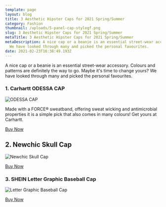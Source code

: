 ```yaml
---
template: page
layout: blog
title: 3 Aesthetic Hipster Caps for 2021 Spring/Summer
category: Fashion
thumbnail: /uploads/5-panel-cap-stylegf.png
slug: 3 Aesthetic Hipster Caps for 2021 Spring/Summer
metaTitle: 3 Aesthetic Hipster Caps for 2021 Spring/Summer
metaDescription: A nice cap or a beanie is an essential street-wear accessory.
  We have looked through many and picked the personal favourites.
date: 2021-02-23T16:38:49.193Z
---
```

A nice cap or a beanie is an essential street-wear accessory. Colours and patterns are definitely the way to go. Maybe it's time to change yours? We have looked through many and picked the personal favourites.

### 1. Carhartt ODESSA CAP

![ODESSA CAP](/uploads/download-2-.png "ODESSA CAP")

Made with a FORCE® sweatband, offering sweat wicking and antimicrobial properties it is a simple pick that also comes in many colours! Get yours at Carhartt.

<a target="_blank" href="https://www.amazon.com/gp/product/B00B354UUC/ref=as_li_tl?ie=UTF8&camp=1789&creative=9325&creativeASIN=B00B354UUC&linkCode=as2&tag=daydian-20&linkId=4cabe57276a2fabd3e03739836a6c46d" class="buyButton">Buy Now</a>

## 2. Newchic Skull Cap

![Newchic Skull Cap](/uploads/shopping.png "Newchic Skull Cap")

<a href="https://www.newchic.com/skull-caps-12161/p-1589004.html?gmcCountry=GB&utm_source=googleshopping&utm_medium=cpc2&utm_content=muna6&currency=GBP&cur_warehouse=CN&createTmp=1&ID=6246753&utm_source=googleshopping&utm_medium=shopping&utm_campaign=pla-white-ssc2-gb&utm_content=muna5&gclid=Cj0KCQiA7NKBBhDBARIsAHbXCB5RH4BOXI2PBkyiefyqtFlknSKeArP2UNAYRnAQVQBOX3tNLfTtRRQaAoHMEALw_wcB" class="buyButton">Buy Now</a>

### 3. SHEIN Letter Graphic Baseball Cap

![Letter Graphic Baseball Cap](/uploads/16080902604e03fc21d13877f180419d6d99c306b3.webp "Letter Graphic Baseball Cap")

<a href="https://www.shein.co.uk/Letter-Graphic-Baseball-Cap-p-1995865-cat-1772.html?url_from=ukadplaswhatglov24201216439one-size&gclid=Cj0KCQiA7NKBBhDBARIsAHbXCB7saCKkYha5j-XUMxUQTTF9XJnxPeG8z7Rf4PUpichiNYqJ0u7nT1EaAuTqEALw_wcB" class="buyButton">Buy Now</a>